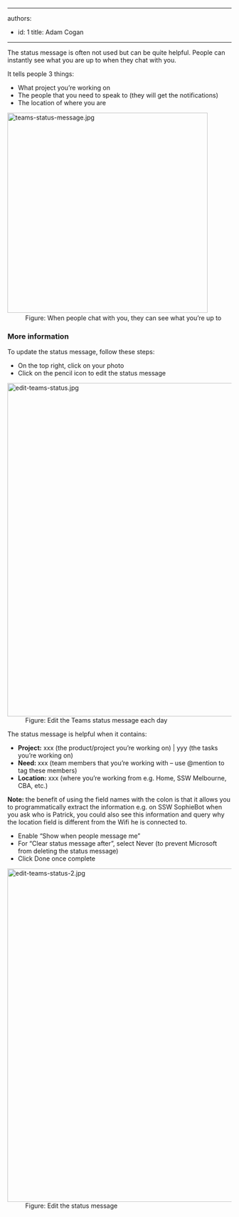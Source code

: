

---
authors:
  - id: 1
    title: Adam Cogan
---




<span class='intro'> <p class="ssw15-rteElement-P">The status message is often not used but can be quite helpful. People can instantly see what you are up to when they chat with you.&#160;​​<br></p><p class="ssw15-rteElement-P">It tells people 3 things&#58;​<br></p><ul><li>What project you’re working on</li><li>The people that you need to speak to (they will get the notifications)</li><li>The location of where you are​</li></ul> </span>

<dl class="image"><dt><img src="/PublishingImages/teams-status-message.jpg" alt="teams-status-message.jpg" style="width&#58;450px;" />​</dt><dd>Figure&#58; When people chat with you, they can see what you’re up to</dd></dl><h3 class="ssw15-rteElement-H3">More information​<br></h3><p class="ssw15-rteElement-P">To update the status message, follow these steps&#58;​​​<br></p><ul><li>On the top right, click on your photo</li><li>Click on the pencil icon to edit the status message​<br></li></ul><dl class="image"><dt><img src="/PublishingImages/edit-teams-status.jpg" alt="edit-teams-status.jpg" style="width&#58;750px;" /></dt><dd>Figure&#58; Edit the Teams status message each day</dd></dl><p class="ssw15-rteElement-P">The status message is helpful when it contains&#58;&#160;​<br></p><ul><li>
         <b>Project&#58;</b> xxx (the product/project you’re working on) | yyy (the tasks you’re working on)</li><li>
         <b>Need&#58; </b>xxx (team members that you’re working with – use @mention to tag these members)</li><li>
         <b>Location&#58;</b> xxx (where you’re working from e.g. Home, SSW Melbourne, CBA, etc.)&#160;</li></ul>
   <b>Note&#58; </b>the benefit of using the field names with the colon is that it allows you to programmatically extract the information e.g. on SSW SophieBot when you ask who is Patrick, you could also see this information and query why the location field is different from the Wifi he is connected to.<br>
   <ul><li>Enable “Show when people message me”</li><li>For “Clear status message after”, select Never (to prevent Microsoft from deleting the status message)</li><li>Click Done once complete<br></li></ul><dl class="image"><dt><img src="/PublishingImages/edit-teams-status-2.jpg" alt="edit-teams-status-2.jpg" style="width&#58;750px;" /></dt><dd>Figure&#58; Edit the status message<span style="color&#58;#444444;">​</span></dd></dl>


